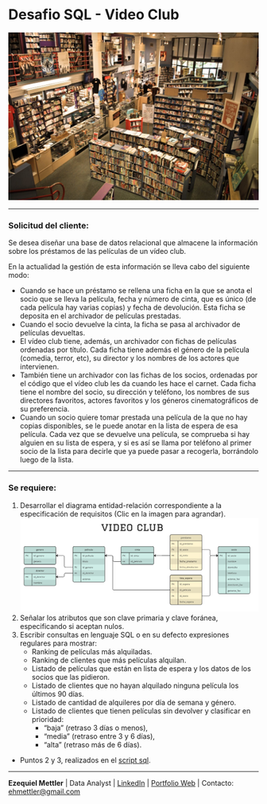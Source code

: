 # Desafio SQL - Video Club

![Image](./images/videoclub-logo.jpg)

---
### Solicitud del cliente:

Se desea diseñar una base de datos relacional que almacene la información sobre los préstamos de las películas de un vídeo club. 

En la actualidad la gestión de esta información se lleva cabo del siguiente modo:

+ Cuando se hace un préstamo se rellena una ficha en la que se anota el socio que se lleva la película, fecha y número de cinta, que es único (de cada película hay varias copias) y fecha de devolución. Esta ficha se deposita en el archivador de películas prestadas.
+ Cuando el socio devuelve la cinta, la ficha se pasa al archivador de películas devueltas. 
+ El vídeo club tiene, además, un archivador con fichas de películas ordenadas por título. Cada ficha tiene además el género de la película (comedia, terror, etc), su director y los nombres de los actores que intervienen.
+ También tiene un archivador con las fichas de los socios, ordenadas por el código que el vídeo club les da cuando les hace el carnet. Cada ficha tiene el nombre del socio, su dirección y teléfono, los nombres de sus directores favoritos, actores favoritos y los géneros cinematográficos de su preferencia.
+ Cuando un socio quiere tomar prestada una película de la que no hay copias disponibles, se le puede anotar en la lista de espera de esa película. Cada vez que se devuelve una película, se comprueba si hay alguien en su lista de espera, y si es así se llama por teléfono al primer socio de la lista para decirle que ya puede pasar a recogerla, borrándolo luego de la lista.

---

### Se requiere:

1. Desarrollar el diagrama entidad-relación correspondiente a la especificación de requisitos (Clic en la imagen para agrandar).
![image](./images/diagrama-ER.jpg)
2. Señalar los atributos que son clave primaria y clave foránea, especificando si aceptan nulos.
3. Escribir consultas en lenguaje SQL o en su defecto expresiones regulares para mostrar:
	+ Ranking de películas más alquiladas.
	+ Ranking de clientes que más películas alquilan.
	+ Listado de películas que están en lista de espera y los datos de los socios que las pidieron.
	+ Listado de clientes que no hayan alquilado ninguna película los últimos 90 días.
	+ Listado de cantidad de alquileres por día de semana y género.
	+ Listado de clientes que tienen películas sin devolver y clasificar en prioridad:
		+ “baja” (retraso 3 días o menos),
		+ “media” (retraso entre 3 y 6 días),
		+ “alta” (retraso más de 6 días).

* Puntos 2 y 3, realizados en el [script sql](./videoclub.sql).

---
**Ezequiel Mettler**
| Data Analyst | [LinkedIn](https://www.linkedin.com/in/ezequiel-mettler/) | [Portfolio Web](https://sites.google.com/view/ezemettler) | Contacto: [ehmettler@gmail.com](mailto:ehmettler@gmail.com)
